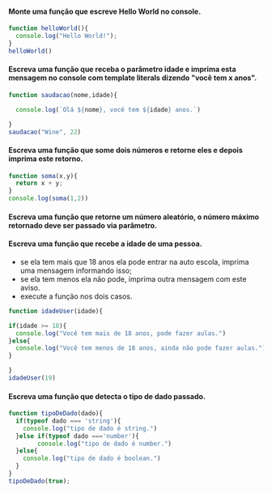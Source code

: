#### Monte uma função que escreve Hello World no console.
```javascript
function helloWorld(){
  console.log("Hello World!");
}
helloWorld()
```
#### Escreva uma função que receba o parâmetro idade e  imprima esta mensagem no console com template literals dizendo "você tem x anos".
```javascript
function saudacao(nome,idade){

  console.log(`Olá ${nome}, você tem ${idade} anos.`)

}
saudacao("Wine", 22)
```
#### Escreva uma função que some dois números e retorne eles e depois imprima este retorno.

```javascript
function soma(x,y){
  return x + y;
}
console.log(soma(1,2))
```
#### Escreva uma função que retorne um número aleatório, o número máximo retornado deve ser passado via parâmetro.

#### Escreva uma função que recebe a idade de uma pessoa.
- se ela tem mais que 18 anos ela pode entrar na auto escola, imprima uma mensagem informando isso;
- se ela tem menos ela não pode, imprima outra mensagem com este aviso.
- execute a função nos dois casos.
```javascript
function idadeUser(idade){

if(idade >= 18){
  console.log("Você tem mais de 18 anos, pode fazer aulas.")
}else{
  console.log("Você tem menos de 18 anos, ainda não pode fazer aulas.")
}

}
idadeUser(19)
```
#### Escreva uma função que detecta o tipo de dado passado.
```javascript
function tipoDeDado(dado){
  if(typeof dado === 'string'){
    console.log("tipo de dado é string.")
  }else if(typeof dado ==='number'){
        console.log("tipo de dado é number.")
  }else{
    console.log("tipo de dado é boolean.")
  }  
}
tipoDeDado(true);
```
